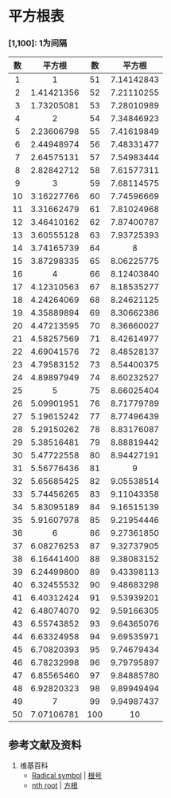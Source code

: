 # 平方根表

### [1,100]: 1为间隔

|    数  |     平方根    |    数  |     平方根   |
| :----: | :---------: | :----: | :---------: |
|    1   |  1          |   51   |  7.14142843 |
|    2   |  1.41421356 |   52   |  7.21110255 |
|    3   |  1.73205081 |   53   |  7.28010989 |
|    4   |  2          |   54   |  7.34846923 |
|    5   |  2.23606798 |   55   |  7.41619849 |
|    6   |  2.44948974 |   56   |  7.48331477 |
|    7   |  2.64575131 |   57   |  7.54983444 |
|    8   |  2.82842712 |   58   |  7.61577311 |
|    9   |  3          |   59   |  7.68114575 |
|   10   |  3.16227766 |   60   |  7.74596669 |
|   11   |  3.31662479 |   61   |  7.81024968 |
|   12   |  3.46410162 |   62   |  7.87400787 |
|   13   |  3.60555128 |   63   |  7.93725393 |
|   14   |  3.74165739 |   64   |  8          |
|   15   |  3.87298335 |   65   |  8.06225775 |
|   16   |  4          |   66   |  8.12403840 |
|   17   |  4.12310563 |   67   |  8.18535277 |
|   18   |  4.24264069 |   68   |  8.24621125 |
|   19   |  4.35889894 |   69   |  8.30662386 |
|   20   |  4.47213595 |   70   |  8.36660027 |
|   21   |  4.58257569 |   71   |  8.42614977 |
|   22   |  4.69041576 |   72   |  8.48528137 |
|   23   |  4.79583152 |   73   |  8.54400375 |
|   24   |  4.89897949 |   74   |  8.60232527 |
|   25   |  5          |   75   |  8.66025404 |
|   26   |  5.09901951 |   76   |  8.71779789 |
|   27   |  5.19615242 |   77   |  8.77496439 |
|   28   |  5.29150262 |   78   |  8.83176087 |
|   29   |  5.38516481 |   79   |  8.88819442 |
|   30   |  5.47722558 |   80   |  8.94427191 |
|   31   |  5.56776436 |   81   |  9          |
|   32   |  5.65685425 |   82   |  9.05538514 |
|   33   |  5.74456265 |   83   |  9.11043358 |
|   34   |  5.83095189 |   84   |  9.16515139 |
|   35   |  5.91607978 |   85   |  9.21954446 |
|   36   |  6          |   86   |  9.27361850 |
|   37   |  6.08276253 |   87   |  9.32737905 |
|   38   |  6.16441400 |   88   |  9.38083152 |
|   39   |  6.24499800 |   89   |  9.43398113 |
|   40   |  6.32455532 |   90   |  9.48683298 |
|   41   |  6.40312424 |   91   |  9.53939201 |
|   42   |  6.48074070 |   92   |  9.59166305 |
|   43   |  6.55743852 |   93   |  9.64365076 |
|   44   |  6.63324958 |   94   |  9.69535971 |
|   45   |  6.70820393 |   95   |  9.74679434 |
|   46   |  6.78232998 |   96   |  9.79795897 |
|   47   |  6.85565460 |   97   |  9.84885780 |
|   48   |  6.92820323 |   98   |  9.89949494 |
|   49   |  7          |   99   |  9.94987437 |
|   50   |  7.07106781 |  100   |  10         |

## 参考文献及资料

1. 维基百科
	- [Radical symbol](https://en.wikipedia.org/wiki/Radical_symbol) | [根号](https://zh.wikipedia.org/wiki/根号)
	- [nth root](https://en.wikipedia.org/wiki/Nth_root) | [方根](https://zh.wikipedia.org/wiki/方根)